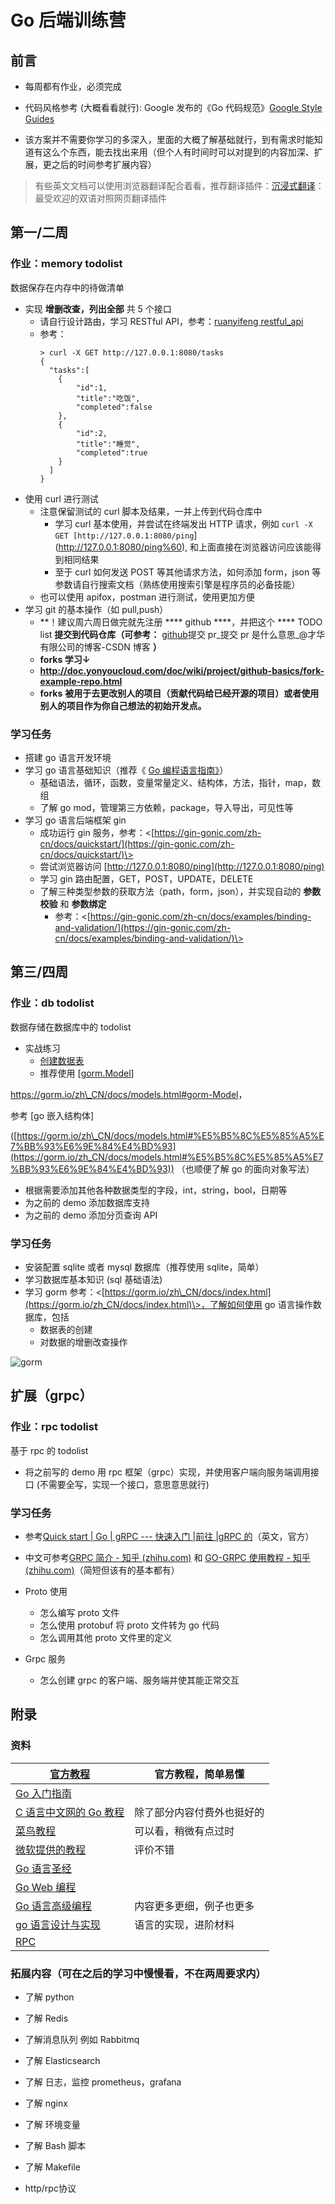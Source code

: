 # Go 后端训练营

## 前言

- 每周都有作业，必须完成

- 代码风格参考 (大概看看就行): Google 发布的《Go 代码规范》[Google Style Guides](https://gocn.github.io/styleguide/docs/01-overview/)
- 该方案并不需要你学习的多深入，里面的大概了解基础就行，到有需求时能知道有这么个东西，能去找出来用（但个人有时间时可以对提到的内容加深、扩展，更之后的时间参考扩展内容）

> 有些英文文档可以使用浏览器翻译配合着看，推荐翻译插件：[沉浸式翻译](https://immersivetranslate.com/)：最受欢迎的双语对照网页翻译插件

## 第一/二周

### 作业：memory todolist

数据保存在内存中的待做清单

- 实现  **增删改查，列出全部**  共 5 个接口
  - 请自行设计路由，学习 RESTful API，参考：[ruanyifeng restful_api](https://www.ruanyifeng.com/blog/2014/05/restful_api.html)
  - 参考：
    ```shell
    > curl -X GET http://127.0.0.1:8080/tasks
    {
      "tasks":[
        {
            "id":1,
            "title":"吃饭",
            "completed":false
        },
        {
            "id":2,
            "title":"睡觉",
            "completed":true
        }
      ]
    }
    ```
- 使用 curl 进行测试
  - 注意保留测试的 curl 脚本及结果，一并上传到代码仓库中
    - 学习 curl 基本使用，并尝试在终端发出 HTTP 请求，例如 `curl -X GET [http://127.0.0.1:8080/ping`](<http://127.0.0.1:8080/ping%60>), 和上面直接在浏览器访问应该能得到相同结果
    - 至于 curl 如何发送 POST 等其他请求方法，如何添加 form，json 等参数请自行搜索文档（熟练使用搜索引擎是程序员的必备技能）
  - 也可以使用 apifox，postman 进行测试，使用更加方便
- 学习 git 的基本操作（如 pull,push）
  - **！建议周六周日做完就先注册 **** github ****，并把这个 **** TODO list  **提交到代码仓库（可参考：** [github](https://blog.csdn.net/gentleman_hua/article/details/123816150?spm=1001.2014.3001.5506)提交 pr\_提交 pr 是什么意思\_@才华有限公司的博客-CSDN 博客 **）**
  - **forks 学习↓**
  - **<http://doc.yonyoucloud.com/doc/wiki/project/github-basics/fork-example-repo.html>**
  - **forks**  **被用于去更改别人的项目（贡献代码给已经开源的项目）或者使用别人的项目作为你自己想法的初始开发点。**

### 学习任务

- 搭建 go 语言开发环境
- 学习 go 语言基础知识（推荐《 [Go 编程语言指南》](https://tour.go-zh.org/welcome/1)）
  - 基础语法，循环，函数，变量常量定义、结构体，方法，指针，map，数组
  - 了解 go mod，管理第三方依赖，package，导入导出，可见性等
- 学习 go 语言后端框架 gin
  - 成功运行 gin 服务，参考：\<[https://gin-gonic.com/zh-cn/docs/quickstart/](https://gin-gonic.com/zh-cn/docs/quickstart/)\>
  - 尝试浏览器访问 [http://127.0.0.1:8080/ping](http://127.0.0.1:8080/ping)
  - 学习 gin 路由配置，GET，POST，UPDATE，DELETE
  - 了解三种类型参数的获取方法（path，form，json），并实现自动的 **参数校验** 和 **参数绑定**
    - 参考：\<[https://gin-gonic.com/zh-cn/docs/examples/binding-and-validation/](https://gin-gonic.com/zh-cn/docs/examples/binding-and-validation/)\>

## 第三/四周

### 作业：db todolist

数据存储在数据库中的 todolist

- 实战练习
  - [创建数据表](https://gorm.io/zh\_CN/docs/migration.html)
  - 推荐使用 [[gorm.Model](http://gorm.Model/)]

<https://gorm.io/zh\_CN/docs/models.html#gorm-Model>，

参考 [go 嵌入结构体]

([https://gorm.io/zh\_CN/docs/models.html#%E5%B5%8C%E5%85%A5%E7%BB%93%E6%9E%84%E4%BD%93](https://gorm.io/zh_CN/docs/models.html#%E5%B5%8C%E5%85%A5%E7%BB%93%E6%9E%84%E4%BD%93)) （也顺便了解 go 的面向对象写法）

- 根据需要添加其他各种数据类型的字段，int，string，bool，日期等
- 为之前的 demo 添加数据库支持
- 为之前的 demo 添加分页查询 API

### 学习任务

- 安装配置 sqlite 或者 mysql 数据库（推荐使用 sqlite，简单）
- 学习数据库基本知识 (sql 基础语法)
- 学习 gorm 参考：\<[https://gorm.io/zh\_CN/docs/index.html](https://gorm.io/zh_CN/docs/index.html)\>，了解如何使用 go 语言操作数据库，包括
  - 数据表的创建
  - 对数据的增删改查操作

![gorm](./res/gorm.png)

## 扩展（grpc）

### 作业：rpc todolist

基于 rpc 的 todolist

- 将之前写的 demo 用 rpc 框架（grpc）实现，并使用客户端向服务端调用接口 (不需要全写，实现一个接口，意思意思就行)

### 学习任务

- 参考[Quick start | Go | gRPC --- 快速入门 |前往 |gRPC 的](https://grpc.io/docs/languages/go/quickstart/)（英文，官方）
- 中文可参考[GRPC 简介 - 知乎 (zhihu.com)](https://zhuanlan.zhihu.com/p/411315625) 和 [GO-GRPC 使用教程 - 知乎 (zhihu.com)](https://zhuanlan.zhihu.com/p/411317961)（简短但该有的基本都有）

- Proto 使用
  - 怎么编写 proto 文件
  - 怎么使用 protobuf 将 proto 文件转为 go 代码
  - 怎么调用其他 proto 文件里的定义

- Grpc 服务

  - 怎么创建 grpc 的客户端、服务端并使其能正常交互

## 附录

### 资料

| [官方教程](https://tour.go-zh.org/) | 官方教程，简单易懂 |
| --- | --- |
| [Go 入门指南](https://go.wuhaolin.cn/the-way-to-go/) | |
| [C 语言中文网的 Go 教程](http://c.biancheng.net/golang/) | 除了部分内容付费外也挺好的 |
| [菜鸟教程](https://www.runoob.com/go/go-tutorial.html) | 可以看，稍微有点过时 |
| [微软提供的教程](https://learn.microsoft.com/zh-cn/training/paths/go-first-steps/) | 评价不错 |
| [Go 语言圣经](https://go.wuhaolin.cn/gopl/) | |
| [Go Web 编程](https://go.wuhaolin.cn/build-web-application-with-golang/) |
| [Go 语言高级编程](https://go.wuhaolin.cn/advanced-go-programming-book/) | 内容更多更细，例子也更多 |
| [go 语言设计与实现](https://draveness.me/golang/) | 语言的实现，进阶材料 |
| [RPC](http://books.studygolang.com/go-rpc-programming-guide/) | |

### 拓展内容（可在之后的学习中慢慢看，不在两周要求内）

- 了解 python
- 了解 Redis

- 了解消息队列 例如 Rabbitmq
- 了解 Elasticsearch
- 了解 日志，监控 prometheus，grafana

- 了解 nginx
- 了解 环境变量
- 了解 Bash 脚本
- 了解 Makefile
- http/rpc协议
